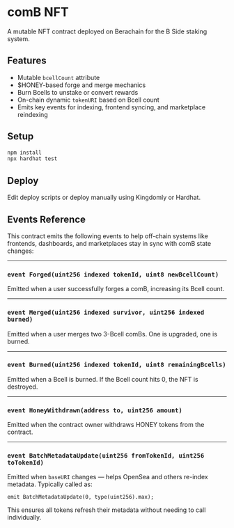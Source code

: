# comB NFT

A mutable NFT contract deployed on Berachain for the B Side staking system.

## Features

- Mutable `bcellCount` attribute
- $HONEY-based forge and merge mechanics
- Burn Bcells to unstake or convert rewards
- On-chain dynamic `tokenURI` based on Bcell count
- Emits key events for indexing, frontend syncing, and marketplace reindexing

## Setup

```bash
npm install
npx hardhat test
```

## Deploy

Edit deploy scripts or deploy manually using Kingdomly or Hardhat.

## Events Reference

This contract emits the following events to help off-chain systems like frontends, dashboards, and marketplaces stay in sync with comB state changes:

---

### `event Forged(uint256 indexed tokenId, uint8 newBcellCount)`

Emitted when a user successfully forges a comB, increasing its Bcell count.

---

### `event Merged(uint256 indexed survivor, uint256 indexed burned)`

Emitted when a user merges two 3-Bcell comBs. One is upgraded, one is burned.

---

### `event Burned(uint256 indexed tokenId, uint8 remainingBcells)`

Emitted when a Bcell is burned. If the Bcell count hits 0, the NFT is destroyed.

---

### `event HoneyWithdrawn(address to, uint256 amount)`

Emitted when the contract owner withdraws HONEY tokens from the contract.

---

### `event BatchMetadataUpdate(uint256 fromTokenId, uint256 toTokenId)`

Emitted when `baseURI` changes — helps OpenSea and others re-index metadata.
Typically called as:

```solidity
emit BatchMetadataUpdate(0, type(uint256).max);
```

This ensures all tokens refresh their metadata without needing to call individually.
